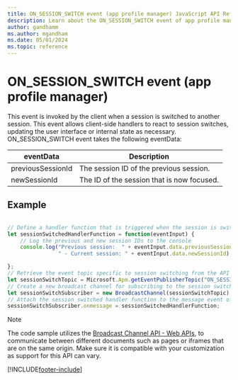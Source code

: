```yaml
---
title: ON_SESSION_SWITCH event (app profile manager) JavaScript API Reference
description: Learn about the ON_SESSION_SWITCH event of app profile manager in Customer Service workspace.
author: gandhamm
ms.author: mgandham
ms.date: 05/01/2024
ms.topic: reference
---
```


# ON_SESSION_SWITCH event (app profile manager)


This event is invoked by the client when a session is switched to another session. This event allows client-side handlers to react to session switches, updating the user interface or internal state as necessary. ON_SESSION_SWITCH event takes the following eventData:


| eventData            | Description  | 
|------------------|----------|
| previousSessionId           | The session ID of the previous session.  | 
| newSessionId           | The ID of the session that is now focused.  | 


## Example

```JavaScript

// Define a handler function that is triggered when the session is switched
let sessionSwitchedHandlerFunction = function(eventInput) {
    // Log the previous and new session IDs to the console
    console.log("Previous session:  " + eventInput.data.previousSessionId +
                " - Current session: " + eventInput.data.newSessionId);

}; 
// Retrieve the event topic specific to session switching from the API
let sessionSwitchTopic = Microsoft.Apm.getEventPublisherTopic("ON_SESSION_SWITCH");
// Create a new broadcast channel for subscribing to the session switch events
let sessionSwitchSubscriber = new BroadcastChannel(sessionSwitchTopic);
// Attach the session switched handler function to the message event of the subscriber
sessionSwitchSubscriber.onmessage = sessionSwitchedHandlerFunction;

```

> [!NOTE]
> The code sample utilizes the [Broadcast Channel API - Web APIs](https://developer.mozilla.org/en-US/docs/Web/API/Broadcast_Channel_API), to communicate between different documents such as pages or iframes that are on the same origin. Make sure it is compatible with your customization as support for this API can vary.


[!INCLUDE[footer-include](../../../../includes/footer-banner.md)]

